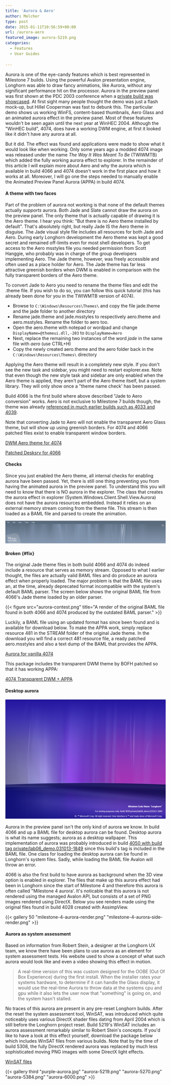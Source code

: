 ```yaml
---
title: 'Aurora & Aero'
author: Melcher
type: post
date: 2015-01-11T10:56:59+00:00
url: /aurora-aero
featured_image: aurora-5219.png
categories:
  - Features
  - User Guides

---
```

Aurora is one of the eye-candy features which is best represented in Milestone 7 builds. Using the powerful Avalon presentation engine, Longhorn was able to draw fancy animations, like Aurora, without any significant performance hit on the processor. Aurora in the preview panel was first shown at the PDC 2003 conference when a [private build was showcased](/guide/4050-xx). At first sight many people thought the demo was just a flash mock-up, but Hillel Cooperman was fast to debunk this. The particular demo shows us working WinFS, content-based thumbnails, Aero Glass and an animated aurora effect in the preview panel. Most of these features wouldn't be seen again until the next year at WinHEC 2004. Although the "WinHEC build", 4074, does have a working DWM engine, at first it looked like it didn't have any aurora at all.

But it did. The effect was found and applications were made to show what it would look like when working. Only some years ago a modded 4074 image was released under the name _The Way It Was Meant To Be_ (TWIWMTB) which added the fully working aurora effect to explorer. In the remainder of this article I will explain more about Aero and why the aurora which is available in build 4066 and 4074 doesn't work in the first place and how it works at all. Moreover, I will go one the steps needed to manually enable the Animated Preview Panel Aurora (APPA) in build 4074.

#### A theme with two faces

Part of the problem of aurora not working is that none of the default themes actually _supports_ aurora. Both Jade and Slate cannot draw the aurora on the preview panel. The only theme that is actually capable of drawing it is the Aero theme. I hear you think: "But there is no Aero theme installed by default". That's absolutely right, but really Jade IS the Aero theme in disguise. The Jade visual style file includes all resources for both Jade and Aero. During early Longhorn development the Aero theme was kept a good secret and remained off-limits even for most shell developers. To get access to the Aero msstyles file you needed permission from Scott Hanggie, who probably was in charge of the group developers implementing Aero. The Jade theme, however, was freely accessible and often used as a place holder for Aero. The Jade theme has far less attractive greenish borders when DWM is enabled in comparison with the fully transparent borders of the Aero theme.

To convert Jade to Aero you need to rename the theme files and edit the .theme file. If you wish to do so, you can follow this quick tutorial (this has already been done for you in the TWIWMTB version of 4074).

* Browse to `C:\Windows\Resources\Themes\` and copy the file jade.theme and the jade folder to another directory
* Rename jade.theme and jade.msstyles to respectively aero.theme and aero.msstyles. Rename the folder to aero too.
* Open the aero.theme with notepad or wordpad and change `DisplayName=@themeui.dll,-203` to `DisplayName=Aero`
* Next, replace the remaining two instances of the word _jade_ in the same file with _aero_ (use CTRL+H)
* Copy the newly created aero.theme and the aero folder back in the `C:\Windows\Resources\Themes\` directory

Applying the Aero theme will result in a completely new style. If you don't see the new task and sidebar, you might need to restart explorer.exe. Note that even though the new style task and sidebar are only enabled when the Aero theme is applied, they aren't part of the Aero theme itself, but a system library. They will only show once a "theme name check' has been passed.

Build 4066 is the first build where above described "Jade to Aero conversion" works. Aero is not exclusive to Milestone 7 builds though, the theme was already [referenced in much earlier builds such as 4033 and 4039](/4039-tips-tricks).

Note that converting Jade to Aero will not enable the transparent Aero Glass theme, but will show up using greenish borders. For 4074 and 4066 patched files exist to enable transparent window borders.

[DWM Aero theme for 4074](/download/dwm-aero-theme-for-4074.rar)

[Patched Desksrv for 4066](/download/patched-desksrv-for-4066.zip)

#### Checks

Since you just enabled the Aero theme, all internal checks for enabling aurora have been passed. Yet, there is still one thing preventing you from having the animated aurora in the preview panel. To understand this you will need to know that there is NO aurora in the explorer. The class that creates the aurora effect in explorer (System.Windows.Client.Shell.View.Aurora) does not have the aurora resources embedded. Instead it relies on an external memory stream coming from the theme file. This stream is then loaded as a BAML file and parsed to create the animation.

![](animated-preview-panel-aurora.png)

#### Broken {#fix}

The original Jade theme files in both build 4066 and 4074 do indeed include a resource that serves as memory stream. Opposed to what I earlier thought, the files are actually valid BAML files and do produce an aurora effect when properly loaded. The major problem is that the BAML file uses an, at the time, already deprecated format incompatible with the system's default BAML parser. The screen below shows the original BAML file from 4066's Jade theme loaded by an older parser.

{{< figure src="aurora-contest.png" title="A render of the original BAML file found in both 4066 and 4074 produced by the outdated BAML parser." >}}

Luckily, a BAML file using an updated format has since been found and is available for download below. To make the APPA work, simply replace resource 481 in the STREAM folder of the original Jade theme. In the download you will find a correct 481 resource file, a ready patched aero.msstyles and also a text dump of the BAML that provides the APPA.

[Aurora for vanilla 4074](/download/aurora-vanilla-4074.zip)

This package includes the transparent DWM theme by BOFH patched so that it has working APPA:

[4074 Transparent DWM + APPA](/download/4074-transparent-dwm-appa.zip)

#### Desktop aurora

![](desktop-aurora.png)

Aurora in the preview panel isn't the only kind of aurora we know. In build 4066 and up a BAML file for desktop aurora can be found. Desktop aurora is what its name suggests; aurora as a desktop wallpaper. This implementation of aurora was probably introduced in build [4050 with build tag private/lab06_demo.031013-1849](/guide/4050-13) since this build's tag is included in the BAML file. One class for loading the desktop aurora can be found in Longhorn's system files. Sadly, while loading the BAML file Avalon will throw an error.

4066 is also the first build to have aurora as background when the 3D view option is enabled in explorer. The files that make up this aurora effect had been in Longhorn since the start of Milestone 4 and therefore this aurora is often called "Milestone 4 aurora'. It's noticable that this aurora is not rendered using the managed Avalon API, but consists of a set of PNG images rendered using DirectX. Below you see renders made using the original files found in build 4028 created with AssimpView.

{{< gallery 50 "milestone-4-aurora-render.png" "milestone-4-aurora-side-render.png" >}}

####  Aurora as system assessment

Based on information from Robert Stein, a designer at the Longhorn UX team, we know there have been plans to use aurora as an element for system assessment tests. His website used to show a concept of what such aurora would look like and even a video showing this effect in motion.

> A real-time version of this was custom designed for the OOBE (Out Of Box Experience) during the first install. When the installer rates your systems hardware, to determine if it can handle the Glass display, it would use the real-time Aurora to throw data at the systems cpu and gpu while it also lets the user now that "something" is going on, and the system hasn't stalled.

No traces of this aurora are present in any pre-reset Longhorn builds. After the reset the system assessment tool, WinSAT, was introduced which quite noticeably uses various DirectX shader files dating from April 2004 which is still before the Longhorn project reset. Build 5219's WinSAT includes an aurora assessment remarkably similar to Robert Stein's concepts. If you'd like to have a look at this effect yourself, download the package below which includes WinSAT files from various builds. Note that by the time of build 5308, the fully DirectX rendered aurora was replaced by much less sophisticated moving PNG images with some DirectX light effects.

[WinSAT files](/download/winsat-files.zip)

{{< gallery third "purple-aurora.jpg" "aurora-5219.png" "aurora-5270.png" "aurora-5384.png" "aurora-6000.png" >}}